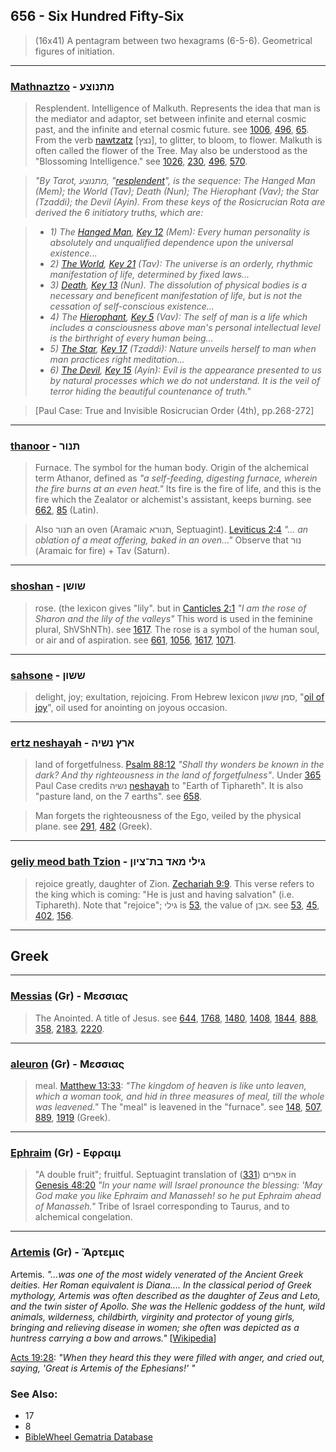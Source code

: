 ## 656 - Six Hundred Fifty-Six
> (16x41) A pentagram between two hexagrams (6-5-6). Geometrical figures of initiation.

---

### [Mathnaztzo](/keys/MThNVTzO) - מתנוצע
> Resplendent. Intelligence of Malkuth. Represents the idea that man is the mediator and adaptor, set between infinite and eternal cosmic past, and the infinite and eternal cosmic future. see [1006](1006), [496](496), [65](65). From the verb [nawtzatz](/keys/NTzTz) [נצץ], to glitter, to bloom, to flower. Malkuth is often called the flower of the Tree. May also be understood as the "Blossoming Intelligence." see [1026](1026), [230](230), [496](496), [570](570).

> *"By Tarot, מתנוצע, "[resplendent](/keys/MThNVTzO)", is the sequence: The Hanged Man (Mem); the World (Tav); Death (Nun); The Hierophant (Vav); the Star (Tzaddi); the Devil (Ayin). From these keys of the Rosicrucian Rota are derived the 6 initiatory truths, which are:*

> - *1) The [Hanged Man](/keys/M), [Key 12](12) (Mem): Every human personality is absolutely and unqualified dependence upon the universal existence...*
> - *2) [The World](/keys/Th), [Key 21](21) (Tav): The universe is an orderly, rhythmic manifestation of life, determined by fixed laws...*
> - *3) [Death](/keys/N), [Key 13](13) (Nun). The dissolution of physical bodies is a necessary and beneficent manifestation of life, but is not the cessation of self-conscious existence...*
> - *4) The [Hierophant](/keys/V), [Key 5](5) (Vav): The self of man is a life which includes a consciousness above man's personal intellectual level is the birthright of every human being...*
> - *5) [The Star](/keys/Tz), [Key 17](17) (Tzaddi): Nature unveils herself to man when man practices right meditation...*
> - *6) [The Devil](/keys/O), [Key 15](15) (Ayin): Evil is the appearance presented to us by natural processes which we do not understand. It is the veil of terror hiding the beautiful countenance of truth."*

> [Paul Case: True and Invisible Rosicrucian Order (4th), pp.268-272]

---

### [thanoor](/keys/ThNVR) - תנור
> Furnace. The symbol for the human body. Origin of the alchemical term Athanor, defined as *"a self-feeding, digesting furnace, wherein the fire burns at an even heat."* Its fire is the fire of life, and this is the fire which the Zealator or alchemist's assistant, keeps burning. see [662](662), [85](85) (Latin).

> Also תנור an oven (Aramaic תנורא, Septuagint). [Leviticus 2:4](http://biblehub.com/leviticus/2-4.htm) *"... an oblation of a meat offering, baked in an oven..."* Observe that נור (Aramaic for fire) + Tav (Saturn).

---

### [shoshan](/keys/ShVShN) - שושן
> rose. (the lexicon gives "lily". but in [Canticles 2:1](http://biblehub.com/songs/2-1.htm) *"I am the rose of Sharon and the lily of the valleys"* This word is used in the feminine plural, ShVShNTh). see [1617](1617). The rose is a symbol of the human soul, or air and of aspiration. see [661](661), [1056](1056), [1617](1617), [1071](1071).

---

### [sahsone](/keys/ShShVN) - ששון
> delight, joy; exultation, rejoicing. From Hebrew lexicon סמן ששון, "[oil of joy](/keys/SMN.ShShVN)", oil used for anointing on joyous occasion.

---

### [ertz neshayah](/keys/ARTz.NShIH) - ארץ נשיה
> land of forgetfulness. [Psalm 88:12](http://biblehub.com/psalms/88-12.htm) *"Shall thy wonders be known in the dark? And thy righteousness in the land of forgetfulness"*. Under [365](365) Paul Case credits נשיה [neshayah](/keys/NShIH) to "Earth of Tiphareth". It is also "pasture land, on the 7 earths". see [658](658).

> Man forgets the righteousness of the Ego, veiled by the physical plane. see [291](291), [482](482) (Greek).

---

### [geliy meod bath Tzion](/keys/GILI.MAD.BTh-TzIVN) - גילי מאד בת־ציון
> rejoice greatly, daughter of Zion. [Zechariah 9:9](http://biblehub.com/zechariah/9-9.htm). This verse refers to the king which is coming: "He is just and having salvation" (i.e. Tiphareth). Note that "rejoice"; גילי is [53](53), the value of אבן. see [53](53), [45](45), [402](402), [156](156).

---

## Greek

---

### [Messias](/greek?word=messias) (Gr) - Μεσσιας
> The Anointed. A title of Jesus. see [644](644), [1768](1768), [1480](1480), [1408](1408), [1844](1844), [888](888), [358](358), [2183](2183), [2220](2220).

---

### [aleuron](/greek?word=aleuron) (Gr) - Μεσσιας
> meal. [Matthew 13:33](http://biblehub.com/matthew/13-33.htm): *"The kingdom of heaven is like unto leaven, which a woman took, and hid in three measures of meal, till the whole was leavened."* The "meal" is leavened in the "furnace". see [148](148), [507](507), [889](889), [1919](1919) (Greek).

---

### [Ephraim](/greek?word=ephraim) (Gr) - Εφραιμ
> "A double fruit"; fruitful. Septuagint translation of אפרים ([331](331)) in [Genesis 48:20](http://biblehub.com/genesis/48-20.htm) *"In your name will Israel pronounce the blessing: 'May God make you like Ephraim and Manasseh! so he put Ephraim ahead of Manasseh."* Tribe of Israel corresponding to Taurus, and to alchemical congelation.

--- 

### [Artemis](/greek?word=artemis) (Gr) - Ἄρτεμις
Artemis. *"...was one of the most widely venerated of the Ancient Greek deities. Her Roman equivalent is Diana.... In the classical period of Greek mythology, Artemis was often described as the daughter of Zeus and Leto, and the twin sister of Apollo. She was the Hellenic goddess of the hunt, wild animals, wilderness, childbirth, virginity and protector of young girls, bringing and relieving disease in women; she often was depicted as a huntress carrying a bow and arrows."* [[Wikipedia](https://en.wikipedia.org/wiki/Artemis)]

[Acts 19:28](http://biblehub.com/acts/19-28.htm): *"When they heard this they were filled with anger, and cried out, saying, 'Great is Artemis of the Ephesians!'
"*


### See Also:

- 17
- 8
- [BibleWheel Gematria Database](https://www.biblewheel.com//GR/GR_Database.php?SearchBy_Gematria=656)
